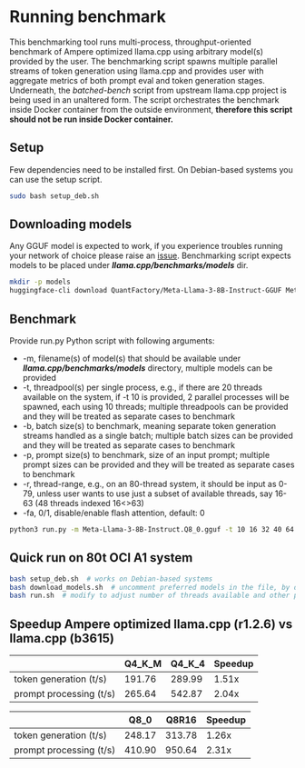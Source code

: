 # Running benchmark

This benchmarking tool runs multi-process, throughput-oriented benchmark of Ampere optimized llama.cpp using arbitrary model(s) provided by the user. 
The benchmarking script spawns multiple parallel streams of token generation using llama.cpp and provides user with aggregate metrics of both prompt eval and token generation stages.
Underneath, the _batched-bench_ script from upstream llama.cpp project is being used in an unaltered form.
The script orchestrates the benchmark inside Docker container from the outside environment, **therefore this script should not be run inside Docker container.**

## Setup
Few dependencies need to be installed first. On Debian-based systems you can use the setup script.
```bash
sudo bash setup_deb.sh
```

## Downloading models
Any GGUF model is expected to work, if you experience troubles running your network of choice please raise an [issue](https://github.com/AmpereComputingAI/llama.cpp/issues/new/choose).
Benchmarking script expects models to be placed under _**llama.cpp/benchmarks/models**_ dir.
```bash
mkdir -p models
huggingface-cli download QuantFactory/Meta-Llama-3-8B-Instruct-GGUF Meta-Llama-3-8B-Instruct.Q8_0.gguf --local-dir models --local-dir-use-symlinks False
```

## Benchmark
Provide run.py Python script with following arguments:
- -m, filename(s) of model(s) that should be available under _**llama.cpp/benchmarks/models**_ directory, multiple models can be provided
- -t, threadpool(s) per single process, e.g., if there are 20 threads available on the system, if -t 10 is provided, 2 parallel processes will be spawned, each using 10 threads;
  multiple threadpools can be provided and they will be treated as separate cases to benchmark
- -b, batch size(s) to benchmark, meaning separate token generation streams handled as a single batch; multiple batch sizes can be provided and they will be treated as separate cases to benchmark
- -p, prompt size(s) to benchmark, size of an input prompt; multiple prompt sizes can be provided and they will be treated as separate cases to benchmark
- -r, thread-range, e.g., on an 80-thread system, it should be input as 0-79, unless user wants to use just a subset of available threads, say 16-63 (48 threads indexed 16<>63)
- -fa, 0/1, disable/enable flash attention, default: 0
```bash
python3 run.py -m Meta-Llama-3-8B-Instruct.Q8_0.gguf -t 10 16 32 40 64 80 -b 1 2 4 8 16 32 64 -p 512 -r 0-79 -fa 1
```

## Quick run on 80t OCI A1 system
```bash
bash setup_deb.sh  # works on Debian-based systems
bash download_models.sh  # uncomment preferred models in the file, by default llama3 q8_0 will be downloaded
bash run.sh  # modify to adjust number of threads available and other parameters
```

## Speedup Ampere optimized llama.cpp (r1.2.6) vs llama.cpp (b3615)

|                       | Q4_K_M  | Q4_K_4  | Speedup  |
|-----------------------|---|---|---|
|token generation (t/s) |  191.76 | 289.99  | 1.51x  |
|prompt processing (t/s)|  265.64 | 542.87  | 2.04x  |

|                       | Q8_0  | Q8R16  | Speedup  |
|-----------------------|---|---|---|
|token generation (t/s) | 248.17  | 313.78  | 1.26x  |
|prompt processing (t/s)| 410.90  | 950.64  | 2.31x  |
